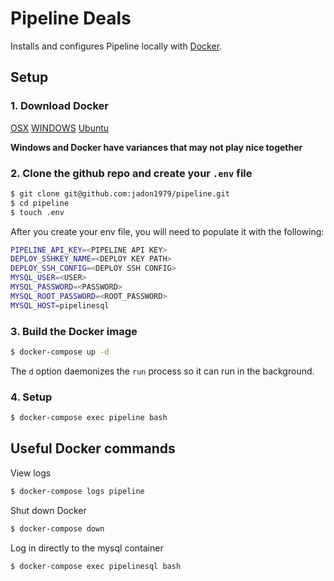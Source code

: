 Pipeline Deals 
===========

Installs and configures Pipeline locally with [Docker](https://www.docker.com/).

## Setup

### 1. Download Docker

[OSX](https://download.docker.com/mac/stable/Docker.dmg)
[WINDOWS](https://download.docker.com/win/stable/Docker%20for%20Windows%20Installer.exe)
[Ubuntu](https://docs.docker.com/install/linux/docker-ce/ubuntu/#install-docker-ce)

**Windows and Docker have variances that may not play nice together**

### 2. Clone the github repo and create your `.env` file

```bash
$ git clone git@github.com:jadon1979/pipeline.git
$ cd pipeline
$ touch .env
```

After you create your env file, you will need to populate it with the following:

```bash
PIPELINE_API_KEY=<PIPELINE API KEY>
DEPLOY_SSHKEY_NAME=<DEPLOY KEY PATH>
DEPLOY_SSH_CONFIG=<DEPLOY SSH CONFIG>
MYSQL_USER=<USER>
MYSQL_PASSWORD=<PASSWORD>
MYSQL_ROOT_PASSWORD=<ROOT_PASSWORD>
MYSQL_HOST=pipelinesql
```

### 3. Build the Docker image

```bash
$ docker-compose up -d
```

The `d` option daemonizes the `run` process so it can run in the background.

### 4. Setup

```bash
$ docker-compose exec pipeline bash
```

## Useful Docker commands

View logs

```bash
$ docker-compose logs pipeline
```

Shut down Docker

```bash
$ docker-compose down
```

Log in directly to the mysql container

```bash
$ docker-compose exec pipelinesql bash
```
